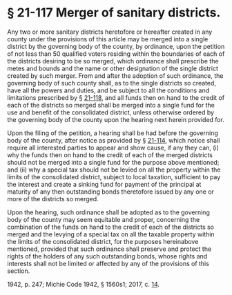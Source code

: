 # § 21-117 Merger of sanitary districts.

<p>Any two or more sanitary districts heretofore or hereafter created in any county under the provisions of this article may be merged into a single district by the governing body of the county, by ordinance, upon the petition of not less than 50 qualified voters residing within the boundaries of each of the districts desiring to be so merged, which ordinance shall prescribe the metes and bounds and the name or other designation of the single district created by such merger. From and after the adoption of such ordinance, the governing body of such county shall, as to the single districts so created, have all the powers and duties, and be subject to all the conditions and limitations prescribed by § <a href='http://law.lis.virginia.gov/vacode/21-118/'>21-118</a>, and all funds then on hand to the credit of each of the districts so merged shall be merged into a single fund for the use and benefit of the consolidated district, unless otherwise ordered by the governing body of the county upon the hearing next herein provided for.</p><p>Upon the filing of the petition, a hearing shall be had before the governing body of the county, after notice as provided by § <a href='http://law.lis.virginia.gov/vacode/21-114/'>21-114</a>, which notice shall require all interested parties to appear and show cause, if any they can, (i) why the funds then on hand to the credit of each of the merged districts should not be merged into a single fund for the purpose above mentioned; and (ii) why a special tax should not be levied on all the property within the limits of the consolidated district, subject to local taxation, sufficient to pay the interest and create a sinking fund for payment of the principal at maturity of any then outstanding bonds theretofore issued by any one or more of the districts so merged.</p><p>Upon the hearing, such ordinance shall be adopted as to the governing body of the county may seem equitable and proper, concerning the combination of the funds on hand to the credit of each of the districts so merged and the levying of a special tax on all the taxable property within the limits of the consolidated district, for the purposes hereinabove mentioned, provided that such ordinance shall preserve and protect the rights of the holders of any such outstanding bonds, whose rights and interests shall not be limited or affected by any of the provisions of this section.</p><p>1942, p. 247; Michie Code 1942, § 1560s1; 2017, c. <a href='http://lis.virginia.gov/cgi-bin/legp604.exe?171+ful+CHAP0014'>14</a>.</p>